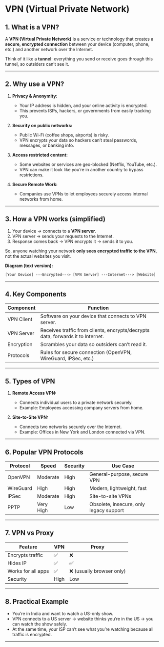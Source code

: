 # VPN (Virtual Private Network)

## **1. What is a VPN?**

A **VPN (Virtual Private Network)** is a service or technology that creates a **secure, encrypted connection** between your device (computer, phone, etc.) and another network over the Internet.

Think of it like a **tunnel**: everything you send or receive goes through this tunnel, so outsiders can’t see it.

---

## **2. Why use a VPN?**

1. **Privacy & Anonymity:**

   * Your IP address is hidden, and your online activity is encrypted.
   * This prevents ISPs, hackers, or governments from easily tracking you.

2. **Security on public networks:**

   * Public Wi-Fi (coffee shops, airports) is risky.
   * VPN encrypts your data so hackers can’t steal passwords, messages, or banking info.

3. **Access restricted content:**

   * Some websites or services are geo-blocked (Netflix, YouTube, etc.).
   * VPN can make it look like you’re in another country to bypass restrictions.

4. **Secure Remote Work:**

   * Companies use VPNs to let employees securely access internal networks from home.

---

## **3. How a VPN works (simplified)**

1. Your device → connects to a **VPN server**.
2. VPN server → sends your requests to the Internet.
3. Response comes back → VPN encrypts it → sends it to you.

So, anyone watching your network **only sees encrypted traffic to the VPN**, not the actual websites you visit.

**Diagram (text version):**

```
[Your Device] ---Encrypted---> [VPN Server] ---Internet---> [Website]
```

---

## **4. Key Components**

| Component  | Function                                                                        |
| ---------- | ------------------------------------------------------------------------------- |
| VPN Client | Software on your device that connects to VPN server.                            |
| VPN Server | Receives traffic from clients, encrypts/decrypts data, forwards it to Internet. |
| Encryption | Scrambles your data so outsiders can’t read it.                                 |
| Protocols  | Rules for secure connection (OpenVPN, WireGuard, IPSec, etc.)                   |

---

## **5. Types of VPN**

1. **Remote Access VPN:**

   * Connects individual users to a private network securely.
   * Example: Employees accessing company servers from home.

2. **Site-to-Site VPN:**

   * Connects two networks securely over the Internet.
   * Example: Offices in New York and London connected via VPN.

---

## **6. Popular VPN Protocols**

| Protocol  | Speed     | Security | Use Case                                |
| --------- | --------- | -------- | --------------------------------------- |
| OpenVPN   | Moderate  | High     | General-purpose, secure VPN             |
| WireGuard | High      | High     | Modern, lightweight, fast               |
| IPSec     | Moderate  | High     | Site-to-site VPNs                       |
| PPTP      | Very High | Low      | Obsolete, insecure, only legacy support |

---

## **7. VPN vs Proxy**

| Feature            | VPN  | Proxy                    |
| ------------------ | ---- | ------------------------ |
| Encrypts traffic   | ✅    | ❌                        |
| Hides IP           | ✅    | ✅                        |
| Works for all apps | ✅    | ❌ (usually browser only) |
| Security           | High | Low                      |

---

## **8. Practical Example**

* You’re in India and want to watch a US-only show.
* VPN connects to a US server → website thinks you’re in the US → you can watch the show safely.
* At the same time, your ISP can’t see what you’re watching because all traffic is encrypted.

---

